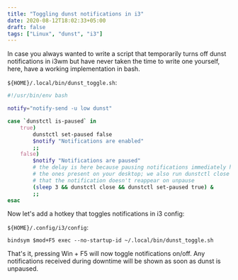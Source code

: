 ```yaml
---
title: "Toggling dunst notifications in i3"
date: 2020-08-12T18:02:33+05:00
draft: false
tags: ["Linux", "dunst", "i3"]
---
```


In case you always wanted to write a script that temporarily turns off dunst
notifications in i3wm but have never taken the time to write one yourself,
here, have a working implementation in bash.

<!--more-->

`${HOME}/.local/bin/dunst_toggle.sh`:

```sh
#!/usr/bin/env bash

notify="notify-send -u low dunst"

case `dunstctl is-paused` in
    true)
        dunstctl set-paused false
        $notify "Notifications are enabled"
        ;;
    false)
        $notify "Notifications are paused"
        # the delay is here because pausing notifications immediately hides
        # the ones present on your desktop; we also run dunstctl close so
        # that the notification doesn't reappear on unpause
        (sleep 3 && dunstctl close && dunstctl set-paused true) &
        ;;
esac
```

Now let's add a hotkey that toggles notifications in i3 config:

`${HOME}/.config/i3/config`:

```
bindsym $mod+F5 exec --no-startup-id ~/.local/bin/dunst_toggle.sh
```

That's it, pressing Win + F5 will now toggle notifications on/off. Any
notifications received during downtime will be shown as soon as dunst
is unpaused.
